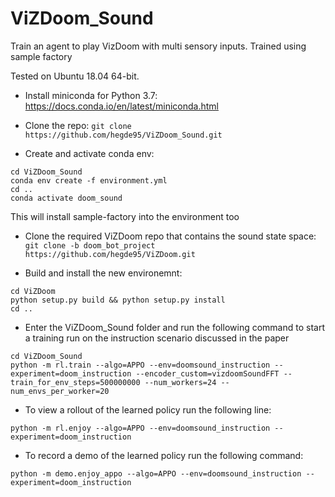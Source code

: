 # ViZDoom_Sound
Train an agent to play VizDoom with multi sensory inputs. Trained using sample factory


Tested on Ubuntu 18.04 64-bit.

- Install miniconda for Python 3.7: https://docs.conda.io/en/latest/miniconda.html

- Clone the repo: `git clone https://github.com/hegde95/ViZDoom_Sound.git`

- Create and activate conda env:

```
cd ViZDoom_Sound
conda env create -f environment.yml
cd ..
conda activate doom_sound
```

This will install sample-factory into the environment too

- Clone the required ViZDoom repo that contains the sound state space: `git clone -b doom_bot_project https://github.com/hegde95/ViZDoom.git`

- Build and install the new environemnt:

```
cd ViZDoom
python setup.py build && python setup.py install
cd ..
```

- Enter the ViZDoom_Sound folder and run the following command to start a training run on the instruction scenario discussed in the paper

```
cd ViZDoom_Sound
python -m rl.train --algo=APPO --env=doomsound_instruction --experiment=doom_instruction --encoder_custom=vizdoomSoundFFT --train_for_env_steps=500000000 --num_workers=24 --num_envs_per_worker=20
```

- To view a rollout of the learned policy run the following line:

```
python -m rl.enjoy --algo=APPO --env=doomsound_instruction --experiment=doom_instruction
```

- To record a demo of the learned policy run the following command:

```
python -m demo.enjoy_appo --algo=APPO --env=doomsound_instruction --experiment=doom_instruction
```
